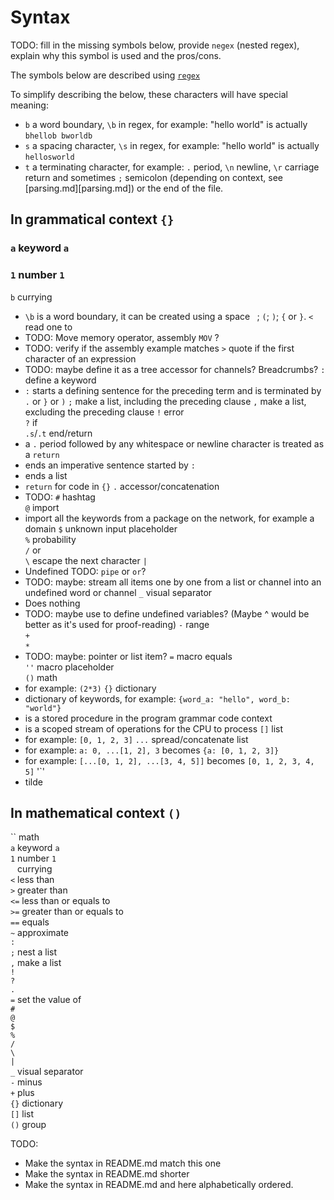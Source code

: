 # Syntax

TODO: fill in the missing symbols below, provide `negex` (nested regex), explain why this symbol is used and the pros/cons.

The symbols below are described using [`regex`](https://en.wikipedia.org/wiki/Regular_expression)

To simplify describing the below, these characters will have special meaning:
* `b` a word boundary, `\b` in regex, for example: "hello world" is actually `bhellob bworldb` 
* `s` a spacing character, `\s` in regex, for example: "hello world" is actually `hellosworld`
* `t` a terminating character, for example: `.` period, `\n` newline, `\r` carriage return and sometimes `;` semicolon (depending on context, see [parsing.md][parsing.md]) or the end of the file.

## In grammatical context `{}`

### `a` keyword `a` 
### `1` number `1`  
`b` currying  
* `\b` is a word boundary, it can be created using a space ` `; `(`; `)`; `{` or `}`.
`<` read one to  
* TODO: Move memory operator, assembly `MOV` ?
* TODO: verify if the assembly example matches
`>` quote if the first character of an expression
* TODO: maybe define it as a tree accessor for channels? Breadcrumbs?
`:` define a keyword
* `:` starts a defining sentence for the preceding term and is terminated by `.` or `}` or `)`
`;` make a list, including the preceding clause
`,` make a list, excluding the preceding clause
`!` error  
`?` if  
`.s`/`.t` end/return
* a `.` period followed by any whitespace or newline character is treated as a `return`
* ends an imperative sentence started by `:`
* ends a list
* `return` for code in `{}`
`.` accessor/concatenation
* TODO:
`#` hashtag  
`@` import  
* import all the keywords from a package on the network, for example a domain
`$` unknown input placeholder  
`%` probability  
`/` or  
`\` escape the next character
`|`
* Undefined TODO: `pipe` or `or`?
* TODO: maybe: stream all items one by one from a list or channel into an undefined word or channel
`_` visual separator  
* Does nothing
* TODO: maybe use to define undefined variables? (Maybe ^ would be better as it's used for proof-reading)
`-` range  
`+`   
`*` 
* TODO: maybe: pointer or list item?
`=` macro equals  
`''` macro placeholder  
`()` math
* for example: `(2*3)`
`{}` dictionary  
* dictionary of keywords, for example: `{word_a: "hello", word_b: "world"}`
* is a stored procedure in the program grammar code context
* is a scoped stream of operations for the CPU to process
`[]` list  
* for example: `[0, 1, 2, 3]`
`...` spread/concatenate list
* for example: `a: 0, ...[1, 2], 3` becomes `{a: [0, 1, 2, 3]}` 
* for example: `[...[0, 1, 2], ...[3, 4, 5]]` becomes `[0, 1, 2, 3, 4, 5]` 
'`'
* tilde

## In mathematical context `()`
`` math  
`a` keyword `a`  
`1` number `1`  
` ` currying  
`<` less than  
`>` greater than  
`<=` less than or equals to  
`>=` greater than or equals to  
`==` equals  
`~` approximate  
`:`   
`;` nest a list  
`,` make a list  
`!`   
`?`   
`.`   
`=` set the value of  
`#`   
`@`   
`$`   
`%`   
`/`   
`\`   
`|`   
`_` visual separator  
`-` minus  
`+` plus  
`{}` dictionary  
`[]` list  
`()` group  


TODO: 
* Make the syntax in README.md match this one
* Make the syntax in README.md shorter
* Make the syntax in README.md and here alphabetically ordered.
